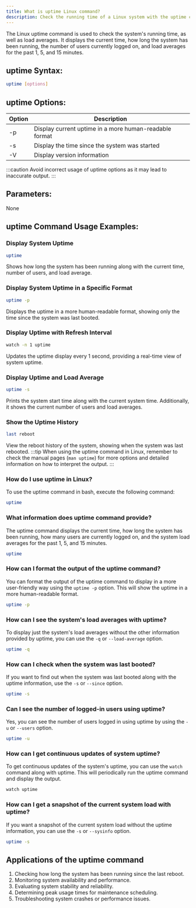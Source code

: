 ```yaml
---
title: What is uptime Linux command?
description: Check the running time of a Linux system with the uptime command. Learn how to view system uptime and load averages in Linux.
---
```


The Linux uptime command is used to check the system's running time, as well as load averages. It displays the current time, how long the system has been running, the number of users currently logged on, and load averages for the past 1, 5, and 15 minutes.

## uptime Syntax:
```bash
uptime [options]
```

## uptime Options:

| Option   | Description                                 |
|----------|---------------------------------------------|
| -p       | Display current uptime in a more human-readable format  |
| -s       | Display the time since the system was started     |
| -V       | Display version information                   |
 
:::caution
Avoid incorrect usage of uptime options as it may lead to inaccurate output.
:::

## Parameters:
None
## uptime Command Usage Examples:

### Display System Uptime
```bash
uptime
```
Shows how long the system has been running along with the current time, number of users, and load average.

### Display System Uptime in a Specific Format
```bash
uptime -p
```
Displays the uptime in a more human-readable format, showing only the time since the system was last booted.

### Display Uptime with Refresh Interval
```bash
watch -n 1 uptime
```
Updates the uptime display every 1 second, providing a real-time view of system uptime.

### Display Uptime and Load Average
```bash
uptime -s
```
Prints the system start time along with the current system time. Additionally, it shows the current number of users and load averages.

### Show the Uptime History
```bash
last reboot
```
View the reboot history of the system, showing when the system was last rebooted.
:::tip
When using the uptime command in Linux, remember to check the manual pages (`man uptime`) for more options and detailed information on how to interpret the output.
:::

### How do I use uptime in Linux?
To use the uptime command in bash, execute the following command:
```bash
uptime
```

### What information does uptime command provide?
The uptime command displays the current time, how long the system has been running, how many users are currently logged on, and the system load averages for the past 1, 5, and 15 minutes.
```bash
uptime
```

### How can I format the output of the uptime command?
You can format the output of the uptime command to display in a more user-friendly way using the `uptime -p` option. This will show the uptime in a more human-readable format.
```bash
uptime -p
```

### How can I see the system's load averages with uptime?
To display just the system's load averages without the other information provided by uptime, you can use the `-q` or `--load-average` option.
```bash
uptime -q
```

### How can I check when the system was last booted?
If you want to find out when the system was last booted along with the uptime information, use the `-s` or `--since` option.
```bash
uptime -s
```

### Can I see the number of logged-in users using uptime?
Yes, you can see the number of users logged in using uptime by using the `-u` or `--users` option.
```bash
uptime -u
```

### How can I get continuous updates of system uptime?
To get continuous updates of the system's uptime, you can use the `watch` command along with uptime. This will periodically run the uptime command and display the output.
```bash
watch uptime
```

### How can I get a snapshot of the current system load with uptime?
If you want a snapshot of the current system load without the uptime information, you can use the `-s` or `--sysinfo` option.
```bash
uptime -s
```

## Applications of the uptime command

1. Checking how long the system has been running since the last reboot.
2. Monitoring system availability and performance.
3. Evaluating system stability and reliability.
4. Determining peak usage times for maintenance scheduling.
5. Troubleshooting system crashes or performance issues.